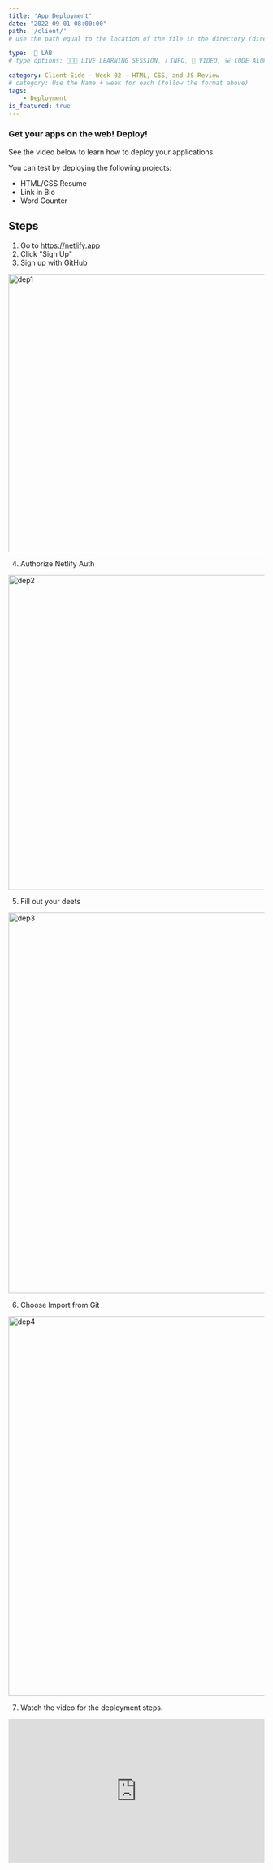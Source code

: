 ```yaml
---
title: 'App Deployment'
date: "2022-09-01 08:00:00"
path: '/client/'
# use the path equal to the location of the file in the directory (directory structure)

type: '🥼 LAB'
# type options: 👩🏽‍🏫 LIVE LEARNING SESSION, ℹ️ INFO, 🎥 VIDEO, 💻 CODE ALONG, 🥼 LAB, ↩️ REVIEW/NOTES, 👥 GROUP LEARNING, 👷🏼‍♂️ GROUP PROJECT, 🧠 ASSESSMENT, 📝 ASSIGNMENT

category: Client Side - Week 02 - HTML, CSS, and JS Review
# category: Use the Name + week for each (follow the format above)
tags: 
    - Deployment
is_featured: true
---
```

### Get your apps on the web! Deploy!
See the video below to learn how to deploy your applications

You can test by deploying the following projects:
- HTML/CSS Resume
- Link in Bio
- Word Counter

## Steps
1. Go to https://netlify.app
2. Click "Sign Up"
3. Sign up with GitHub

<img width="548" alt="dep1" src="https://user-images.githubusercontent.com/29741570/189392791-cd13e52d-6355-4a35-b5ec-724726ced220.png">

4. Authorize Netlify Auth

<img width="620" alt="dep2" src="https://user-images.githubusercontent.com/29741570/189392787-a2ca9dd1-2c98-425c-9823-42f330b5bb0d.png">

5. Fill out your deets

<img width="750" alt="dep3" src="https://user-images.githubusercontent.com/29741570/189392786-50037c19-5ce5-4da2-bf13-cb472d2ea8e9.png">

6. Choose Import from Git

<img width="748" alt="dep4" src="https://user-images.githubusercontent.com/29741570/189392783-afbb08b2-72cc-419a-8f2f-4258d3725a6a.png">

7. Watch the video for the deployment steps.

<div style="padding:56.2% 0 0 0;position:relative;"><iframe src="https://player.vimeo.com/video/695862666?h=0861db4510&amp;badge=0&amp;autopause=0&amp;player_id=0&amp;app_id=58479" frameborder="0" allow="autoplay; fullscreen; picture-in-picture" allowfullscreen style="position:absolute;top:0;left:0;width:100%;height:100%;" title="Netlify Deploy"></iframe></div><script src="https://player.vimeo.com/api/player.js"></script>
